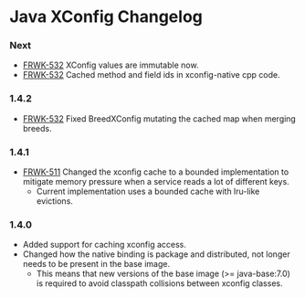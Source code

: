 # Java XConfig Changelog

### Next
 - [FRWK-532](https://jira.tid.es/browse/FRWK-532) XConfig values are immutable now.
 - [FRWK-532](https://jira.tid.es/browse/FRWK-532) Cached method and field ids in xconfig-native cpp code.

### 1.4.2
 - [FRWK-532](https://jira.tid.es/browse/FRWK-532) Fixed BreedXConfig mutating the cached map when merging breeds.

### 1.4.1
 - [FRWK-511](https://jira.tid.es/browse/FRWK-511) Changed the xconfig cache to a bounded implementation to mitigate memory pressure when a service reads a lot of different keys.
    * Current implementation uses a bounded cache with lru-like evictions.

### 1.4.0
 - Added support for caching xconfig access.
 - Changed how the native binding is package and distributed, not longer needs to be present in the base image.
    - This means that new versions of the base image (>= java-base:7.0) is required to avoid classpath collisions
    between xconfig classes.